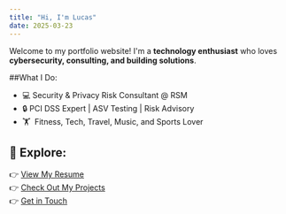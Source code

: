```yaml
---
title: "Hi, I'm Lucas"
date: 2025-03-23
---
```

<!-- Overwritten by config.toml -->
Welcome to my portfolio website! I'm a **technology enthusiast** who loves 
**cybersecurity, consulting, and building solutions**.

##What I Do:
- 💻 Security & Privacy Risk Consultant @ RSM
- 🔒 PCI DSS Expert | ASV Testing | Risk Advisory
- 🏋 ️‍️ Fitness, Tech, Travel, Music, and Sports Lover

## 🚀 Explore:
👉 [View My Resume](/resume/)  
👉 [Check Out My Projects](/projects/)  
👉 [Get in Touch](/contact/)


